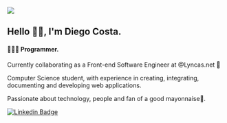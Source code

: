 ![](https://komarev.com/ghpvc/?username=costafsk)

## Hello ✌🏽, I'm Diego Costa.
 
#### 👨🏽‍💻 Programmer.

Currently collaborating as a Front-end Software Engineer at @Lyncas.net 🚀

Computer Science student, with experience in creating, integrating, documenting and developing web applications.

Passionate about technology, people and fan of a good mayonnaise🍔.

[![Linkedin Badge](https://img.shields.io/badge/-costafsk-blue?style=flat-square&logo=Linkedin&logoColor=white&link=https://www.linkedin.com/in/costafsk/)](https://www.linkedin.com/in/costafsk/) 

